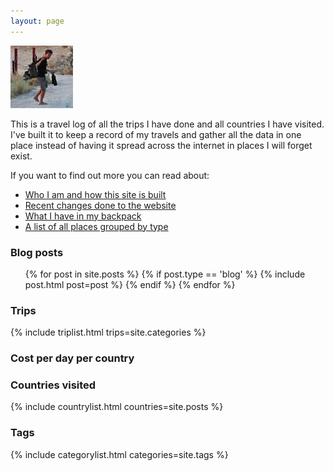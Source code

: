 ```yaml
---
layout: page
---
```


<div class="profile-photo"><img src="/dist/images/custom/profile-small.jpg" alt="Profile picture" width="100" height="100"></div>

This is a travel log of all the trips I have done and all countries I have
visited. I've built it to keep a record of my travels and gather all the data
in one place instead of having it spread across the internet in places I will
forget exist.

If you want to find out more you can read about:

- [Who I am and how this site is built](/about/)
- [Recent changes done to the website](/changes/)
- [What I have in my backpack](/backpack/)
- [A list of all places grouped by type](/places/)

<div class="blog-posts">
  <h3>Blog posts</h3>
  <ul>
{% for post in site.posts %}
  {% if post.type == 'blog' %}
    {% include post.html post=post %}
  {% endif %}
{% endfor %}
  </ul>
</div>

### Trips

{% include triplist.html trips=site.categories %}

### Cost per day per country

<div class="expenditure-chart front" data-title="" data-chart="perCountryCPD"></div>

### Countries visited

{% include countrylist.html countries=site.posts %}

### Tags

{% include categorylist.html categories=site.tags %}
